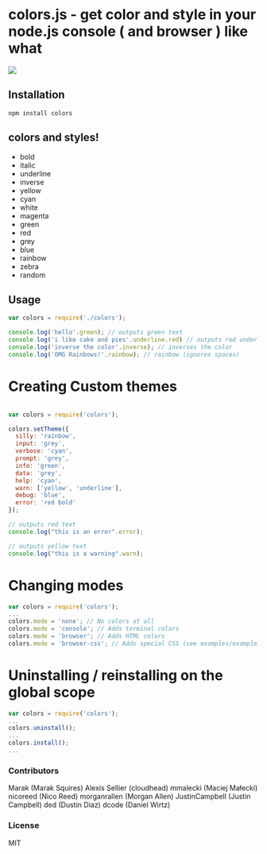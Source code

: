 # colors.js - get color and style in your node.js console ( and browser ) like what

<img src="http://i.imgur.com/goJdO.png" border = "0"/>


## Installation

    npm install colors

## colors and styles!

- bold
- italic
- underline
- inverse
- yellow
- cyan
- white
- magenta
- green
- red
- grey
- blue
- rainbow
- zebra
- random

## Usage

``` js
var colors = require('./colors');

console.log('hello'.green); // outputs green text
console.log('i like cake and pies'.underline.red) // outputs red underlined text
console.log('inverse the color'.inverse); // inverses the color
console.log('OMG Rainbows!'.rainbow); // rainbow (ignores spaces)
```

# Creating Custom themes

```js

var colors = require('colors');

colors.setTheme({
  silly: 'rainbow',
  input: 'grey',
  verbose: 'cyan',
  prompt: 'grey',
  info: 'green',
  data: 'grey',
  help: 'cyan',
  warn: ['yellow', 'underline'],
  debug: 'blue',
  error: 'red bold'
});

// outputs red text
console.log("this is an error".error);

// outputs yellow text
console.log("this is a warning".warn);
```

# Changing modes

```js
var colors = require('colors');
...
colors.mode = 'none'; // No colors at all
colors.mode = 'console'; // Adds terminal colors
colors.mode = 'browser'; // Adds HTML colors
colors.mode = 'browser-css'; // Adds special CSS (see examples/example.css)
```

# Uninstalling / reinstalling on the global scope

```js
var colors = require('colors');
...
colors.uninstall();
...
colors.install();
...
```

### Contributors 

Marak (Marak Squires)
Alexis Sellier (cloudhead)
mmalecki (Maciej Małecki)
nicoreed (Nico Reed)
morganrallen (Morgan Allen)
JustinCampbell (Justin Campbell)
ded (Dustin Diaz)
dcode (Daniel Wirtz)

### License
MIT
